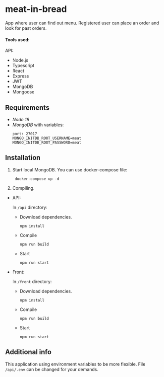 # meat-in-bread

App where user can find out menu. Registered user can place an order and look for past orders.

#### Tools used:

API:

* Node.js
* Typescript
* React
* Express
* JWT
* MongoDB
* Mongoose

## Requirements

* _Node 18_
* _MongoDB_ with variables:
    ```
  port: 27017
  MONGO_INITDB_ROOT_USERNAME=meat
  MONGO_INITDB_ROOT_PASSWORD=meat
    ```

## Installation

1. Start local MongoDB. You can use docker-compose file:

    ```shell
     docker-compose up -d
    ```

2. Compiling.

- API:

  In  `/api` directory:
    - Download dependencies.
      ```shell
      npm install
      ```
    - Compile
      ```shell
      npm run build
      ```
    - Start
      ```shell
      npm run start
      ```


- Front:

  In  `/front` directory:
    - Download dependencies.
      ```shell
      npm install
      ```
    - Compile
      ```shell
      npm run build
      ```
    - Start
      ```shell
      npm run start
      ```

## Additional info

This application using environment variables to be more flexible. File `/api/.env` can be changed for your demands.